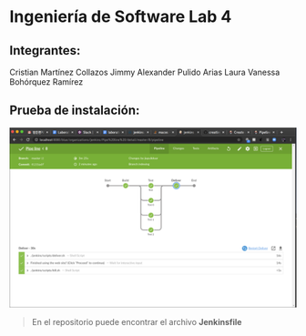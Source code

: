 # Ingeniería de Software Lab 4 

## Integrantes: 

Cristian Martínez Collazos
Jimmy Alexander Pulido Arias
Laura Vanessa Bohórquez Ramírez


## Prueba de instalación: 

![alt text](prueba.png "Logo Title Text 1")



> En el repositorio puede encontrar el archivo **Jenkinsfile**
